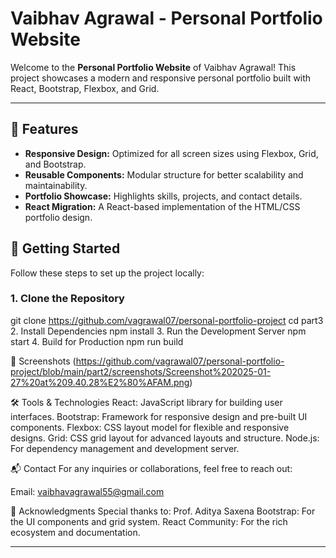 # Vaibhav Agrawal - Personal Portfolio Website

Welcome to the **Personal Portfolio Website** of Vaibhav Agrawal! This project showcases a modern and responsive personal portfolio built with React, Bootstrap, Flexbox, and Grid.

---

## 🌟 Features

- **Responsive Design:** Optimized for all screen sizes using Flexbox, Grid, and Bootstrap.
- **Reusable Components:** Modular structure for better scalability and maintainability.
- **Portfolio Showcase:** Highlights skills, projects, and contact details.
- **React Migration:** A React-based implementation of the HTML/CSS portfolio design.



## 🚀 Getting Started

Follow these steps to set up the project locally:

### 1. Clone the Repository
git clone https://github.com/vagrawal07/personal-portfolio-project
cd part3
2. Install Dependencies
npm install
3. Run the Development Server
npm start
4. Build for Production
npm run build


📸 Screenshots
(https://github.com/vagrawal07/personal-portfolio-project/blob/main/part2/screenshots/Screenshot%202025-01-27%20at%209.40.28%E2%80%AFAM.png)

🛠️ Tools & Technologies
React: JavaScript library for building user interfaces.
Bootstrap: Framework for responsive design and pre-built UI components.
Flexbox: CSS layout model for flexible and responsive designs.
Grid: CSS grid layout for advanced layouts and structure.
Node.js: For dependency management and development server.


📬 Contact
For any inquiries or collaborations, feel free to reach out:

Email: vaibhavagrawal55@gmail.com

🌟 Acknowledgments
Special thanks to: Prof. Aditya Saxena
Bootstrap: For the UI components and grid system.
React Community: For the rich ecosystem and documentation.

---
